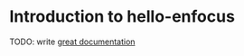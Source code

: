 # Introduction to hello-enfocus

TODO: write [great documentation](http://jacobian.org/writing/great-documentation/what-to-write/)
